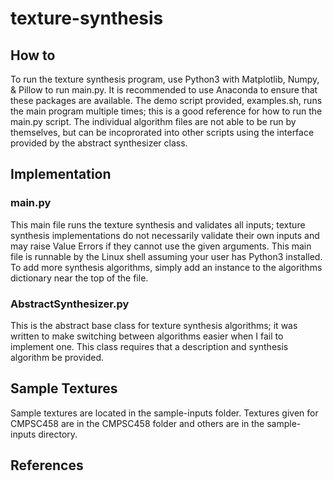 # texture-synthesis

## How to
To run the texture synthesis program, use Python3 with Matplotlib, Numpy, & Pillow to run main.py.  It is recommended to use Anaconda to ensure that these packages are available.
The demo script provided, examples.sh, runs the main program multiple times; this is a good reference for how to run the main.py script. 
The individual algorithm files are not able to be run by themselves, but can be incoprorated into other scripts using the interface provided by the abstract synthesizer class.

## Implementation
### main.py
This main file runs the texture synthesis and validates all inputs; texture synthesis implementations do not necessarily validate their own inputs and may raise Value Errors if they cannot use the given arguments.
This main file is runnable by the Linux shell assuming your user has Python3 installed. 
To add more synthesis algorithms, simply add an instance to the algorithms dictionary near the top of the file.  
### AbstractSynthesizer.py
This is the abstract base class for texture synthesis algorithms; it was written to make switching between algorithms easier when I fail to implement one.
This class requires that a description and synthesis algorithm be provided.

## Sample Textures
Sample textures are located in the sample-inputs folder.  Textures given for CMPSC458 are in the CMPSC458 folder and others are in the sample-inputs directory.

## References
